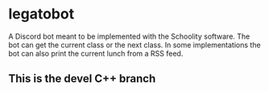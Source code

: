 # legatobot
A Discord bot meant to be implemented with the Schoolity software. The bot can get the current class or the next class. In some implementations the bot can also print the current lunch from a RSS feed.

## This is the devel C++ branch 
